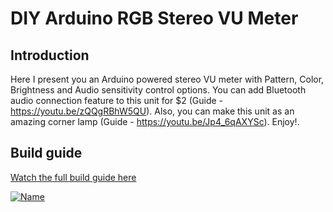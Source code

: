 DIY Arduino RGB Stereo VU Meter
==============

Introduction
----
Here I present you an Arduino powered stereo VU meter with Pattern, Color, Brightness and Audio sensitivity control options. You can add Bluetooth audio connection feature to this unit for $2 (Guide - https://youtu.be/zQQgRBhW5QU). Also, you can make this unit as an amazing corner lamp (Guide - https://youtu.be/Jp4_6qAXYSc). Enjoy!.

Build guide
----
[Watch the full build guide here](https://youtu.be/wiFLe3a0Yz8)

[![Name](https://img.youtube.com/vi/wiFLe3a0Yz8/maxresdefault.jpg)](https://youtu.be/wiFLe3a0Yz8)
